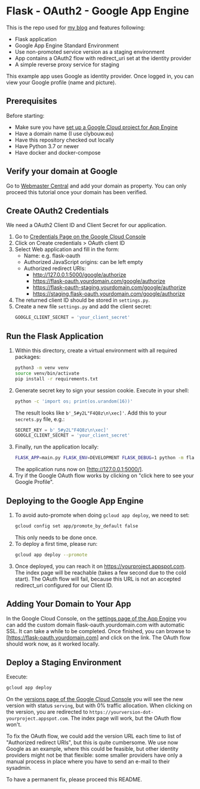 Flask - OAuth2 - Google App Engine
==================================

This is the repo used for [my blog](https://yannick.clybouw.eu/blog) and 
features following:

  - Flask application
  - Google App Engine Standard Environment
  - Use non-promoted service version as a staging environment
  - App contains a OAuth2 flow with redirect_uri set at the identity provider
  - A simple reverse proxy service for staging

This example app uses Google as identity provider. Once logged in, you can 
view your Google profile (name and picture).


Prerequisites
-------------

Before starting:

  - Make sure you have [set up a Google Cloud project for App Engine](https://cloud.google.com/appengine/docs/standard/python3/quickstart#before-you-begin)
  - Have a domain name (I use clybouw.eu)
  - Have this repository checked out locally
  - Have Python 3.7 or newer
  - Have docker and docker-compose


Verify your domain at Google
----------------------------

Go to [Webmaster Central](https://www.google.com/webmasters/verification/) and
add your domain as property. You can only proceed this tutorial once your
domain has been verified.


Create OAuth2 Credentials
-------------------------

We need a OAuth2 Client ID and Client Secret for our application. 

1.  Go to [Credentials Page on the Google Cloud Console](https://console.developers.google.com/apis/credentials)
2.  Click on Create credentials > OAuth client ID
3.  Select Web application and fill in the form:
      - Name: e.g. flask-oauth
      - Authorized JavaScript origins: can be left empty
      - Authorized redirect URIs:
        - http://127.0.0.1:5000/google/authorize
        - https://flask-oauth.yourdomain.com/google/authorize
        - https://flask-oauth-staging.yourdomain.com/google/authorize
        - https://staging.flask-oauth.yourdomain.com/google/authorize
4.  The returned client ID should be stored in `settings.py`.
5.  Create a new file `settings.py` and add the client secret:
    ```python
    GOOGLE_CLIENT_SECRET = 'your_client_secret'
    ```


Run the Flask Application
-------------------------

1.  Within this directory, create a virtual environment with all required 
    packages:
    ```bash
    python3 -m venv venv
    source venv/bin/activate
    pip install -r requirements.txt
    ```
2.  Generate secret key to sign your session cookie. Execute in your shell:
    ```bash
    python -c 'import os; print(os.urandom(16))'
    ```
    The result looks like `b'_5#y2L"F4Q8z\n\xec]'`. Add this to your 
    `secrets.py` file, e.g.:
    ```python
    SECRET_KEY = b'_5#y2L"F4Q8z\n\xec]'
    GOOGLE_CLIENT_SECRET = 'your_client_secret'
    ```
3.  Finally, run the application locally:
    ```bash
    FLASK_APP=main.py FLASK_ENV=DEVELOPMENT FLASK_DEBUG=1 python -m flask run
    ```
    The application runs now on [http://127.0.0.1:5000/].
4.  Try if the Google OAuth flow works by clicking on "click here to see your 
    Google Profile".


Deploying to the Google App Engine
----------------------------------

1.  To avoid auto-promote when doing `gcloud app deploy`, we need to set:
    ```bash
    gcloud config set app/promote_by_default false
    ```
    This only needs to be done once.
2.  To deploy a first time, please run:
    ```bash
    gcloud app deploy --promote
    ```
3.  Once deployed, you can reach it on https://yourproject.appspot.com. The
    index page will be reachable (takes a few second due to the cold start).
    The OAuth flow will fail, because this URL is not an accepted redirect_uri
    configured for our Client ID.
    

Adding Your Domain to Your App
------------------------------

In the Google Cloud Console, on the 
[settings page of the App Engine](https://console.cloud.google.com/appengine/settings/domains)
you can add the custom domain flask-oauth.yourdomain.com with automatic SSL.
It can take a while to be completed. Once finished, you can browse to
[https://flask-oauth.yourdomain.com] and click on the link. The OAuth flow
should work now, as it worked locally.


Deploy a Staging Environment
----------------------------

Execute:
```bash
gcloud app deploy
```

On the [versions page of the Google Cloud Console](https://console.cloud.google.com/appengine/versions)
you will see the new version with status `serving`, but with 0% traffic 
allocation. When clicking on the version, you are redirected to 
`https://yourversion-dot-yourproject.appspot.com`. The index page will work,
but the OAuth flow won't.

To fix the OAuth flow, we could add the version URL each time to list of 
"Authorized redirect URIs", but this is quite cumbersome. We use now Google as
an example, where this could be feasible, but other identity providers might 
not be that flexible: some smaller providers have only a manual process in 
place where you have to send an e-mail to their sysadmin.

To have a permanent fix, please proceed this README.
